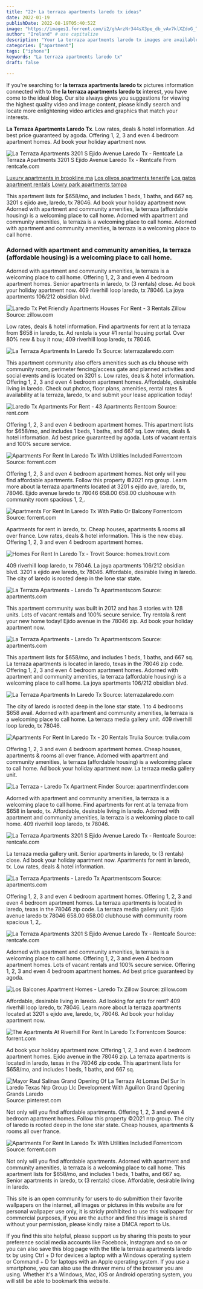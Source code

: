 ```yaml
---
title: "22+ La terraza apartments laredo tx ideas"
date: 2022-01-19
publishDate: 2022-08-19T05:40:52Z
image: "https://images1.forrent.com/i2/ghArzNr344sX3pe_db_vAv7klXZdoG_TvZtpW_YSxgY/117/image.jpg"
author: "Ireland" # use capitalize
description: "Your La terraza apartments laredo tx images are available in this site. La terraza apartments laredo tx are a topic that is being searched for and liked by netizens today. You can Download the La terraza apartments laredo tx files here. Get all free images."
categories: ["apartment"]
tags: ["iphone"]
keywords: "La terraza apartments laredo tx"
draft: false

---
```


If you're searching for **la terraza apartments laredo tx** pictures information connected with to the **la terraza apartments laredo tx** interest, you have come to the ideal  blog.  Our site always  gives you  suggestions  for viewing  the highest  quality video and image  content, please kindly search and locate more enlightening video articles and graphics  that match your interests.

**La Terraza Apartments Laredo Tx**. Low rates, deals &amp; hotel information. Ad best price guaranteed by agoda. Offering 1, 2, 3 and even 4 bedroom apartment homes. Ad book your holiday apartment now.

![La Terraza Apartments 3201 S Ejido Avenue Laredo Tx - Rentcafe](https://cdngeneralcf.rentcafe.com/dmslivecafe/3/550728/TX_Laredo_LATERRAZAATLOMASDELSUR_p0560350_6_06_1_PhotoGallery.jpg?&amp;width=580&amp;height=385&amp;mode=pad&amp;bgcolor=333333&amp;scale=both "La Terraza Apartments 3201 S Ejido Avenue Laredo Tx - Rentcafe")
La Terraza Apartments 3201 S Ejido Avenue Laredo Tx - Rentcafe From rentcafe.com

[Luxury apartments in brookline ma](/luxury-apartments-in-brookline-ma/)
[Los olivos apartments tenerife](/los-olivos-apartments-tenerife/)
[Los gatos apartment rentals](/los-gatos-apartment-rentals/)
[Lowry park apartments tampa](/lowry-park-apartments-tampa/)

This apartment lists for $658/mo, and includes 1 beds, 1 baths, and 667 sq. 3201 s ejido ave, laredo, tx 78046. Ad book your holiday apartment now. Adorned with apartment and community amenities, la terraza (affordable housing) is a welcoming place to call home. Adorned with apartment and community amenities, la terraza is a welcoming place to call home. Adorned with apartment and community amenities, la terraza is a welcoming place to call home.

### Adorned with apartment and community amenities, la terraza (affordable housing) is a welcoming place to call home.

Adorned with apartment and community amenities, la terraza is a welcoming place to call home. Offering 1, 2, 3 and even 4 bedroom apartment homes. Senior apartments in laredo, tx (3 rentals) close. Ad book your holiday apartment now. 409 riverhill loop laredo, tx 78046. La joya apartments 106/212 obsidian blvd.


![Laredo Tx Pet Friendly Apartments Houses For Rent - 3 Rentals Zillow](https://photos.zillowstatic.com/fp/229bb5800bec1f6d539bcc856b59fa1d-p_e.jpg "Laredo Tx Pet Friendly Apartments Houses For Rent - 3 Rentals Zillow")
Source: zillow.com

Low rates, deals &amp; hotel information. Find apartments for rent at la terraza from $658 in laredo, tx. Ad rentola is your #1 rental housing portal. Over 80% new &amp; buy it now; 409 riverhill loop laredo, tx 78046.

![La Terraza Apartments In Laredo Tx](https://cdngeneralcf.rentcafe.com/dmslivecafe/3/550728/Terezza1.jpg?crop=(0,47,300,171.68750000000026)&amp;cropxunits=300&amp;cropyunits=200&amp;quality=85&amp;scale=both&amp; "La Terraza Apartments In Laredo Tx")
Source: laterrazalaredo.com

This apartment community also offers amenities such as clu bhouse with community room, perimeter fencing/access gate and planned activities and social events and is located on 3201 s. Low rates, deals &amp; hotel information. Offering 1, 2, 3 and even 4 bedroom apartment homes. Affordable, desirable living in laredo. Check out photos, floor plans, amenities, rental rates &amp; availability at la terraza, laredo, tx and submit your lease application today!

![Laredo Tx Apartments For Rent - 43 Apartments Rentcom](https://rentpath-res.cloudinary.com/t_rp,cs_tinysrgb,fl_force_strip,w_400,h_240,c_fill,q_auto:low,dpr_1.0/e_unsharp_mask:50/4bdeb88ea0964299d0921ae2d14508d6 "Laredo Tx Apartments For Rent - 43 Apartments Rentcom")
Source: rent.com

Offering 1, 2, 3 and even 4 bedroom apartment homes. This apartment lists for $658/mo, and includes 1 beds, 1 baths, and 667 sq. Low rates, deals &amp; hotel information. Ad best price guaranteed by agoda. Lots of vacant rentals and 100% secure service.

![Apartments For Rent In Laredo Tx With Utilities Included Forrentcom](https://images1.forrent.com/i2/_HcJyEDSuNUzeyjmcP7opXQFILfCuC6dO3ArnsC50Sw/117/image.jpg "Apartments For Rent In Laredo Tx With Utilities Included Forrentcom")
Source: forrent.com

Offering 1, 2, 3 and even 4 bedroom apartment homes. Not only will you find affordable apartments. Follow this property ©2021 nrp group. Learn more about la terraza apartments located at 3201 s ejido ave, laredo, tx, 78046. Ejido avenue laredo tx 78046 658.00 658.00 clubhouse with community room spacious 1, 2,.

![Apartments For Rent In Laredo Tx With Patio Or Balcony Forrentcom](https://images1.forrent.com/i2/bZDFeggax7S4Kjo9PT0c2zyIS-w6PM-nrVxFg5JeqfE/117/image.jpg "Apartments For Rent In Laredo Tx With Patio Or Balcony Forrentcom")
Source: forrent.com

Apartments for rent in laredo, tx. Cheap houses, apartments &amp; rooms all over france. Low rates, deals &amp; hotel information. This is the new ebay. Offering 1, 2, 3 and even 4 bedroom apartment homes.

![Homes For Rent In Laredo Tx - Trovit](https://img-us-1.trovit.com/1kLt1yl1Ptu/1kLt1yl1Ptu.1_11.jpg "Homes For Rent In Laredo Tx - Trovit")
Source: homes.trovit.com

409 riverhill loop laredo, tx 78046. La joya apartments 106/212 obsidian blvd. 3201 s ejido ave laredo, tx 78046. Affordable, desirable living in laredo. The city of laredo is rooted deep in the lone star state.

![La Terraza Apartments - Laredo Tx Apartmentscom](https://images1.apartments.com/i2/cskMd8k1VkzX4RIpE6_AAVkLmYVkliX82Inp-uLXLbs/111/la-terraza-laredo-tx-primary-photo.jpg "La Terraza Apartments - Laredo Tx Apartmentscom")
Source: apartments.com

This apartment community was built in 2012 and has 3 stories with 128 units. Lots of vacant rentals and 100% secure service. Try rentola &amp; rent your new home today! Ejido avenue in the 78046 zip. Ad book your holiday apartment now.

![La Terraza Apartments - Laredo Tx Apartmentscom](https://images1.apartments.com/i2/oRZy5gt7igTQiC91ID605VnUOC_qsYF-DRJC42XtZPc/117/la-terraza-laredo-tx-building-photo.jpg?p=1 "La Terraza Apartments - Laredo Tx Apartmentscom")
Source: apartments.com

This apartment lists for $658/mo, and includes 1 beds, 1 baths, and 667 sq. La terraza apartments is located in laredo, texas in the 78046 zip code. Offering 1, 2, 3 and even 4 bedroom apartment homes. Adorned with apartment and community amenities, la terraza (affordable housing) is a welcoming place to call home. La joya apartments 106/212 obsidian blvd.

![La Terraza Apartments In Laredo Tx](https://cdngeneralcf.rentcafe.com/dmslivecafe/3/550728/Terezza3.jpg?crop=(0,52,300,176.68750000000026)&amp;cropxunits=300&amp;cropyunits=200&amp;quality=85&amp;scale=both&amp; "La Terraza Apartments In Laredo Tx")
Source: laterrazalaredo.com

The city of laredo is rooted deep in the lone star state. 1 to 4 bedrooms $658 avail. Adorned with apartment and community amenities, la terraza is a welcoming place to call home. La terraza media gallery unit. 409 riverhill loop laredo, tx 78046.

![Apartments For Rent In Laredo Tx - 20 Rentals Trulia](https://www.trulia.com/pictures/thumbs_3/zillowstatic/fp/4f2665b62a5ca5a40c45eaf7b890e4c4-full.jpg "Apartments For Rent In Laredo Tx - 20 Rentals Trulia")
Source: trulia.com

Offering 1, 2, 3 and even 4 bedroom apartment homes. Cheap houses, apartments &amp; rooms all over france. Adorned with apartment and community amenities, la terraza (affordable housing) is a welcoming place to call home. Ad book your holiday apartment now. La terraza media gallery unit.

![La Terraza - Laredo Tx Apartment Finder](https://image1.apartmentfinder.com/i2/yQcMJmqinoWdBkSQO2mecyv24QojsfsaT55BV__5bQQ/111/la-terraza-laredo-tx-building-photo.jpg "La Terraza - Laredo Tx Apartment Finder")
Source: apartmentfinder.com

Adorned with apartment and community amenities, la terraza is a welcoming place to call home. Find apartments for rent at la terraza from $658 in laredo, tx. Affordable, desirable living in laredo. Adorned with apartment and community amenities, la terraza is a welcoming place to call home. 409 riverhill loop laredo, tx 78046.

![La Terraza Apartments 3201 S Ejido Avenue Laredo Tx - Rentcafe](https://cdngeneralcf.rentcafe.com/dmslivecafe/3/550728/TX_Laredo_LATERRAZAATLOMASDELSUR_p0560350_6_06_1_PhotoGallery.jpg?&amp;width=580&amp;height=385&amp;mode=pad&amp;bgcolor=333333&amp;scale=both "La Terraza Apartments 3201 S Ejido Avenue Laredo Tx - Rentcafe")
Source: rentcafe.com

La terraza media gallery unit. Senior apartments in laredo, tx (3 rentals) close. Ad book your holiday apartment now. Apartments for rent in laredo, tx. Low rates, deals &amp; hotel information.

![La Terraza Apartments - Laredo Tx Apartmentscom](https://images1.apartments.com/i2/60gn022d2jQtxgkQNR2BWvCzgVBj6T3B0epMIsyVLWY/117/la-terraza-laredo-tx-building-photo.jpg?p=1 "La Terraza Apartments - Laredo Tx Apartmentscom")
Source: apartments.com

Offering 1, 2, 3 and even 4 bedroom apartment homes. Offering 1, 2, 3 and even 4 bedroom apartment homes. La terraza apartments is located in laredo, texas in the 78046 zip code. La terraza media gallery unit. Ejido avenue laredo tx 78046 658.00 658.00 clubhouse with community room spacious 1, 2,.

![La Terraza Apartments 3201 S Ejido Avenue Laredo Tx - Rentcafe](https://cdngeneralcf.rentcafe.com/dmslivecafe/3/550728/TX_Laredo_LaTerraza_p0560350_2_Terezza11LG_1_PhotoGallery.jpg?&amp;width=580&amp;height=385&amp;mode=pad&amp;bgcolor=333333&amp;scale=both "La Terraza Apartments 3201 S Ejido Avenue Laredo Tx - Rentcafe")
Source: rentcafe.com

Adorned with apartment and community amenities, la terraza is a welcoming place to call home. Offering 1, 2, 3 and even 4 bedroom apartment homes. Lots of vacant rentals and 100% secure service. Offering 1, 2, 3 and even 4 bedroom apartment homes. Ad best price guaranteed by agoda.

![Los Balcones Apartment Homes - Laredo Tx Zillow](https://photos.zillowstatic.com/fp/cc56b51b26b9d67072c8f7f2e980e841-cc_ft_576.jpg "Los Balcones Apartment Homes - Laredo Tx Zillow")
Source: zillow.com

Affordable, desirable living in laredo. Ad looking for apts for rent? 409 riverhill loop laredo, tx 78046. Learn more about la terraza apartments located at 3201 s ejido ave, laredo, tx, 78046. Ad book your holiday apartment now.

![The Apartments At Riverhill For Rent In Laredo Tx Forrentcom](https://images1.forrent.com/i2/hFF_dqT8i8BgOhnuow10WoepMrA1KlN_LfgnJo6CihM/112/image.jpg "The Apartments At Riverhill For Rent In Laredo Tx Forrentcom")
Source: forrent.com

Ad book your holiday apartment now. Offering 1, 2, 3 and even 4 bedroom apartment homes. Ejido avenue in the 78046 zip. La terraza apartments is located in laredo, texas in the 78046 zip code. This apartment lists for $658/mo, and includes 1 beds, 1 baths, and 667 sq.

![Mayor Raul Salinas Grand Opening Of La Terraza At Lomas Del Sur In Laredo Texas Nrp Group Llc Development With Aguillon Grand Opening Grands Laredo](https://i.pinimg.com/originals/27/ca/7c/27ca7cedb1d2b3d01076fce065fc7a69.jpg "Mayor Raul Salinas Grand Opening Of La Terraza At Lomas Del Sur In Laredo Texas Nrp Group Llc Development With Aguillon Grand Opening Grands Laredo")
Source: pinterest.com

Not only will you find affordable apartments. Offering 1, 2, 3 and even 4 bedroom apartment homes. Follow this property ©2021 nrp group. The city of laredo is rooted deep in the lone star state. Cheap houses, apartments &amp; rooms all over france.

![Apartments For Rent In Laredo Tx With Utilities Included Forrentcom](https://images1.forrent.com/i2/ghArzNr344sX3pe_db_vAv7klXZdoG_TvZtpW_YSxgY/117/image.jpg "Apartments For Rent In Laredo Tx With Utilities Included Forrentcom")
Source: forrent.com

Not only will you find affordable apartments. Adorned with apartment and community amenities, la terraza is a welcoming place to call home. This apartment lists for $658/mo, and includes 1 beds, 1 baths, and 667 sq. Senior apartments in laredo, tx (3 rentals) close. Affordable, desirable living in laredo.

This site is an open community for users to do submittion their favorite wallpapers on the internet, all images or pictures in this website are for personal wallpaper use only, it is stricly prohibited to use this wallpaper for commercial purposes, if you are the author and find this image is shared without your permission, please kindly raise a DMCA report to Us.

If you find this site helpful, please support us by sharing this posts to your preference social media accounts like Facebook, Instagram and so on or you can also save this blog page with the title la terraza apartments laredo tx by using Ctrl + D for devices a laptop with a Windows operating system or Command + D for laptops with an Apple operating system. If you use a smartphone, you can also use the drawer menu of the browser you are using. Whether it's a Windows, Mac, iOS or Android operating system, you will still be able to bookmark this website.
